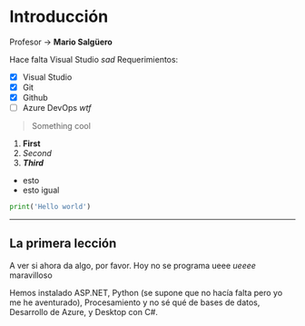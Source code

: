 # Introducción
Profesor -> **Mario Salgüero**

Hace falta Visual Studio _sad_
Requerimientos:
- [x] Visual Studio
- [x] Git
- [x] Github
- [ ] Azure DevOps *wtf*

> Something cool

1. **First**
2. *Second*
3. ***Third***

- esto 
- esto igual

```python
print('Hello world')
```
___
## La primera lección

A ver si ahora da algo, por favor.
Hoy no se programa ueee *ueeee* maravilloso

Hemos instalado ASP.NET, Python (se supone que no hacía falta pero yo me he aventurado), Procesamiento y no sé qué de bases de datos, Desarrollo de Azure, y Desktop con C#.
